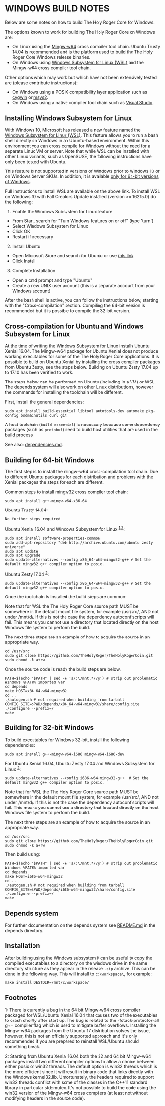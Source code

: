 WINDOWS BUILD NOTES
====================

Below are some notes on how to build The Holy Roger Core for Windows.

The options known to work for building The Holy Roger Core on Windows are:

* On Linux using the [Mingw-w64](https://mingw-w64.org/doku.php) cross compiler tool chain. Ubuntu Trusty 14.04 is recommended
and is the platform used to build the The Holy Roger Core Windows release binaries.
* On Windows using [Windows
Subsystem for Linux (WSL)](https://msdn.microsoft.com/commandline/wsl/about) and the Mingw-w64 cross compiler tool chain.

Other options which may work but which have not been extensively tested are (please contribute instructions):

* On Windows using a POSIX compatibility layer application such as [cygwin](http://www.cygwin.com/) or [msys2](http://www.msys2.org/).
* On Windows using a native compiler tool chain such as [Visual Studio](https://www.visualstudio.com).

Installing Windows Subsystem for Linux
---------------------------------------

With Windows 10, Microsoft has released a new feature named the [Windows
Subsystem for Linux (WSL)](https://msdn.microsoft.com/commandline/wsl/about). This
feature allows you to run a bash shell directly on Windows in an Ubuntu-based
environment. Within this environment you can cross compile for Windows without
the need for a separate Linux VM or server. Note that while WSL can be installed with
other Linux variants, such as OpenSUSE, the following instructions have only been
tested with Ubuntu.

This feature is not supported in versions of Windows prior to Windows 10 or on
Windows Server SKUs. In addition, it is available [only for 64-bit versions of
Windows](https://msdn.microsoft.com/en-us/commandline/wsl/install_guide).

Full instructions to install WSL are available on the above link.
To install WSL on Windows 10 with Fall Creators Update installed (version >= 16215.0) do the following:

1. Enable the Windows Subsystem for Linux feature
  * From Start, search for "Turn Windows features on or off" (type 'turn')
  * Select Windows Subsystem for Linux
  * Click OK
  * Restart if necessary
2. Install Ubuntu
  * Open Microsoft Store and search for Ubuntu or use [this link](https://www.microsoft.com/store/productId/9NBLGGH4MSV6)
  * Click Install
3. Complete Installation
  * Open a cmd prompt and type "Ubuntu"
  * Create a new UNIX user account (this is a separate account from your Windows account)

After the bash shell is active, you can follow the instructions below, starting
with the "Cross-compilation" section. Compiling the 64-bit version is
recommended but it is possible to compile the 32-bit version.

Cross-compilation for Ubuntu and Windows Subsystem for Linux
------------------------------------------------------------

At the time of writing the Windows Subsystem for Linux installs Ubuntu Xenial 16.04. The Mingw-w64 package
for Ubuntu Xenial does not produce working executables for some of the The Holy Roger Core applications.
It is possible to build on Ubuntu Xenial by installing the cross compiler packages from Ubuntu Zesty, see the steps below.
Building on Ubuntu Zesty 17.04 up to 17.10 has been verified to work.

The steps below can be performed on Ubuntu (including in a VM) or WSL. The depends system
will also work on other Linux distributions, however the commands for
installing the toolchain will be different.

First, install the general dependencies:

    sudo apt install build-essential libtool autotools-dev automake pkg-config bsdmainutils curl git

A host toolchain (`build-essential`) is necessary because some dependency
packages (such as `protobuf`) need to build host utilities that are used in the
build process.

See also: [dependencies.md](dependencies.md).

## Building for 64-bit Windows

The first step is to install the mingw-w64 cross-compilation tool chain. Due to different Ubuntu
packages for each distribution and problems with the Xenial packages the steps for each are different.

Common steps to install mingw32 cross compiler tool chain:

    sudo apt install g++-mingw-w64-x86-64

Ubuntu Trusty 14.04:

    No further steps required

Ubuntu Xenial 16.04 and Windows Subsystem for Linux <sup>[1](#footnote1),[2](#footnote2)</sup>:

    sudo apt install software-properties-common
    sudo add-apt-repository "deb http://archive.ubuntu.com/ubuntu zesty universe"
    sudo apt update
    sudo apt upgrade
    sudo update-alternatives --config x86_64-w64-mingw32-g++ # Set the default mingw32 g++ compiler option to posix.

Ubuntu Zesty 17.04 <sup>[2](#footnote2)</sup>:

    sudo update-alternatives --config x86_64-w64-mingw32-g++ # Set the default mingw32 g++ compiler option to posix.

Once the tool chain is installed the build steps are common:

Note that for WSL the The Holy Roger Core source path MUST be somewhere in the default mount file system, for
example /usr/src/, AND not under /mnt/d/. If this is not the case the dependency autoconf scripts will fail.
This means you cannot use a directory that located directly on the host Windows file system to perform the build.

The next three steps are an example of how to acquire the source in an appropriate way.

    cd /usr/src
    sudo git clone https://github.com/TheHolyRoger/TheHolyRogerCoin.git
    sudo chmod -R a+rw 

Once the source code is ready the build steps are below.

    PATH=$(echo "$PATH" | sed -e 's/:\/mnt.*//g') # strip out problematic Windows %PATH% imported var
    cd depends
    make HOST=x86_64-w64-mingw32
    cd ..
    ./autogen.sh # not required when building from tarball
    CONFIG_SITE=$PWD/depends/x86_64-w64-mingw32/share/config.site ./configure --prefix=/
    make

## Building for 32-bit Windows

To build executables for Windows 32-bit, install the following dependencies:

    sudo apt install g++-mingw-w64-i686 mingw-w64-i686-dev

For Ubuntu Xenial 16.04, Ubuntu Zesty 17.04 and Windows Subsystem for Linux <sup>[2](#footnote2)</sup>:

    sudo update-alternatives --config i686-w64-mingw32-g++  # Set the default mingw32 g++ compiler option to posix.

Note that for WSL the The Holy Roger Core source path MUST be somewhere in the default mount file system, for
example /usr/src/, AND not under /mnt/d/. If this is not the case the dependency autoconf scripts will fail.
This means you cannot use a directory that located directly on the host Windows file system to perform the build.

The next three steps are an example of how to acquire the source in an appropriate way.

    cd /usr/src
    sudo git clone https://github.com/TheHolyRoger/TheHolyRogerCoin.git
    sudo chmod -R a+rw 

Then build using:

    PATH=$(echo "$PATH" | sed -e 's/:\/mnt.*//g') # strip out problematic Windows %PATH% imported var
    cd depends
    make HOST=i686-w64-mingw32
    cd ..
    ./autogen.sh # not required when building from tarball
    CONFIG_SITE=$PWD/depends/i686-w64-mingw32/share/config.site ./configure --prefix=/
    make

## Depends system

For further documentation on the depends system see [README.md](../depends/README.md) in the depends directory.

Installation
-------------

After building using the Windows subsystem it can be useful to copy the compiled
executables to a directory on the windows drive in the same directory structure
as they appear in the release `.zip` archive. This can be done in the following
way. This will install to `c:\workspace\`, for example:

    make install DESTDIR=/mnt/c/workspace/

Footnotes
---------

<a name="footnote1">1</a>: There is currently a bug in the 64 bit Mingw-w64 cross compiler packaged for WSL/Ubuntu Xenial 16.04 that
causes two of the  executables to crash shortly after start up. The bug is related to the
-fstack-protector-all g++ compiler flag which is used to mitigate buffer overflows.
Installing the Mingw-w64 packages from the Ubuntu 17 distribution solves the issue, however, this is not
an officially supported approach and it's only recommended if you are prepared to reinstall WSL/Ubuntu should
something break.

<a name="footnote2">2</a>: Starting from Ubuntu Xenial 16.04 both the 32 and 64 bit Mingw-w64 packages install two different
compiler options to allow a choice between either posix or win32 threads. The default option is win32 threads which is the more
efficient since it will result in binary code that links directly with the Windows kernel32.lib. Unfortunately, the headers
required to support win32 threads conflict with some of the classes in the C++11 standard library in particular std::mutex.
It's not possible to build the  code using the win32 version of the Mingw-w64 cross compilers (at least not without
modifying headers in the  source code).
